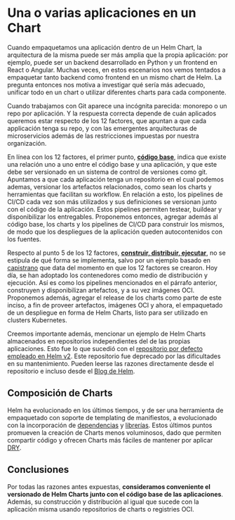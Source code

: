 # Una o varias aplicaciones en un Chart

Cuando empaquetamos una aplicación dentro de un Helm Chart, la arquitectura de
la misma puede ser más amplia que la propia aplicación: por ejemplo, puede
ser un backend desarrollado en Python y un frontend en React o Angular. Muchas
veces, en estos escenarios nos vemos tentados a empaquetar tanto backend como
frontend en un mismo chart de Helm. La pregunta entonces nos motiva a investigar
qué sería más adecuado, unificar todo en un chart o utilizar diferentes charts
para cada componente.

Cuando trabajamos con Git aparece una incógnita parecida: monorepo o un repo por
aplicación. Y la respuesta correcta depende de cuán aplicados queremos estar
respecto de los 12 factores, que apuntan a que cada applicación tenga su repo, y
con las emergentes arquitecturas de  microservicios además de las restricciones
impuestas por nuestra organización.

En línea con los 12 factores, el primer punto, [**código base**](https://12factor.net/es/codebase),
indica que existe una relación uno a uno entre el código base y una aplicación,
y que este debe ser versionado en un sistema de control de versiones como git.
Apuntamos a que cada aplicación tenga un repositorio en el cual podemos ademas,
versionar los artefactos relacionados, como sean los charts y herramientas que
facilitan su workflow. En relación a esto, los pipelines de CI/CD cada vez son
más utilizados y sus definiciones se versionan junto con el código de la
aplicación. Estos pipelines permiten testear, buildear y disponibilizar los
entregables. Proponemos entonces, agregar además al código base, los charts y
los pipelines de CI/CD para construir los mismos, de modo que los despliegues de
la aplicación queden autocontenidos con los fuentes.

Respecto al punto 5 de los 12 factores, [**construir, distribuir, ejecutar**](https://12factor.net/es/build-release-run),
no se estipula de qué forma se implementa, salvo por un ejemplo basado en
[capistrano](https://capistranorb.com/) que data del momento en que los 12
factores se crearon. Hoy día, se han adoptado los contenedores como medio de
distribución y ejecución. Así es como los pipelines mencionados en el párrafo
anterior, construyen y disponibilizan artefactos, y a su vez imágenes OCI.
Proponemos además, agregar el release de los charts como parte de este inciso, a
fin de proveer artefactos, imágenes OCI y ahora, el empaquetado de un despliegue
en forma de Helm Charts, listo para ser utilizado en clusters Kubernetes.

Creemos importante además, mencionar un ejemplo de Helm Charts almacenados en
repositorios independientes del de las propias aplicaciones. Esto fue lo que
sucedió con el [repositorio por defecto empleado en Helm v2](https://github.com/helm/charts).
Este repositorio fue deprecado por las dificultades en su mantenimiento. Pueden
leerse las razones directamente desde el repositorio e incluso desde el [Blog de
Helm](https://helm.sh/blog/charts-repo-deprecation/).

## Composición de Charts

Helm ha evolucionado en los últimos tiempos, y de ser una herramienta de
empaquetado con soporte de templating de manifiestos, a evolucionado con la
incorporación de [dependencias](https://helm.sh/docs/helm/helm_dependency/) y
[librerías](https://helm.sh/docs/topics/library_charts/).
Estos últimos puntos promueven la creación de Charts menos voluminosos, dado que
permiten compartir código y ofrecen Charts más fáciles de mantener por aplicar
[DRY](https://en.wikipedia.org/wiki/Don%27t_repeat_yourself).

## Conclusiones

Por todas las razones antes expuestas, **consideramos conveniente el
versionado de Helm Charts junto con el código base de las aplicaciones**. Además,
su construcción y distribución al igual que sucede con la aplicación misma
usando repositorios de charts o registries OCI.
